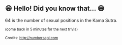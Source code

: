 ## :smile: Hello! Did you know that... :smile:
64 is the number of sexual positions in the Kama Sutra.

<sup>(come back in 5 minutes for the next trivia)</sup>


<sup>Credits: http://numbersapi.com</sup>
